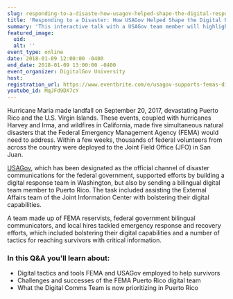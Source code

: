 ```yaml
---
slug: responding-to-a-disaste-how-usagov-helped-shape-the-digital-response-in-puerto-rico
title: 'Responding to a Disaster: How USAGov Helped Shape the Digital Response in Puerto Rico'
summary: 'This interactive talk with a USAGov team member will highlight the digital response in Puerto Rico during and after Hurricane Maria&#46; '
featured_image: 
  uid: 
  alt: ''
event_type: online
date: 2018-01-09 12:00:00 -0400
end_date: 2018-01-09 13:00:00 -0400
event_organizer: DigitalGov University
host: 
registration_url: https://www.eventbrite.com/e/usagov-supports-femas-digital-response-in-puerto-rico-registration-41706772078
youtube_id: MqJFd9DX7cY
---
```


Hurricane Maria made landfall on September 20, 2017, devastating Puerto Rico and the U.S. Virgin Islands. These events, coupled with hurricanes Harvey and Irma, and wildfires in California, made five simultaneous natural disasters that the Federal Emergency Management Agency (FEMA) would need to address. Within a few weeks, thousands of federal volunteers from across the country were deployed to the Joint Field Office (JFO) in San Juan. 

[USAGov](https://www.usa.gov/explore/), which has been designated as the official channel of disaster communications for the federal government, supported efforts by building a digital response team in Washington, but also by sending a bilingual digital team member to Puerto Rico. The task included assisting the External Affairs team of the Joint Information Center with bolstering their digital capabilities.

A team made up of FEMA reservists, federal government bilingual communicators, and local hires tackled emergency response and recovery efforts, which included bolstering their digital capabilities and a number of tactics for reaching survivors with critical information. 

### In this Q&A you'll learn about:
- Digital tactics and tools FEMA and USAGov employed to help survivors
- Challenges and successes of the FEMA Puerto Rico digital team
- What the Digital Comms Team is now prioritizing in Puerto Rico 
